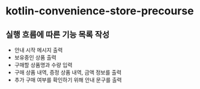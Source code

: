 # kotlin-convenience-store-precourse

## 실행 흐름에 따른 기능 목록 작성
- 안내 시작 메시지 출력
- 보유중인 상품 출력
- 구매할 상품명과 수량 입력
- 구매 상품 내역, 증정 상품 내역, 금액 정보를 출력
- 추가 구매 여부를 확인하기 위해 안내 문구를 출력